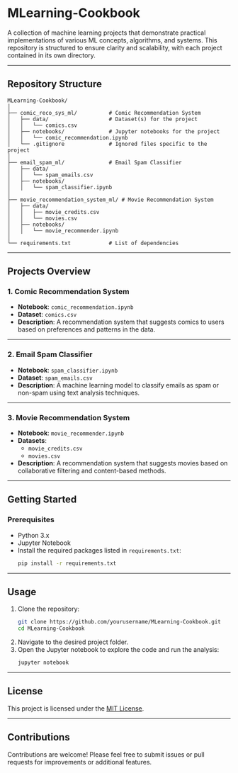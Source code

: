# MLearning-Cookbook

A collection of machine learning projects that demonstrate practical implementations of various ML concepts, algorithms, and systems. This repository is structured to ensure clarity and scalability, with each project contained in its own directory.

---

## Repository Structure

```
MLearning-Cookbook/
│
├── comic_reco_sys_ml/          # Comic Recommendation System
│   ├── data/                   # Dataset(s) for the project
│   │   └── comics.csv
│   ├── notebooks/              # Jupyter notebooks for the project
│   │   └── comic_recommendation.ipynb
│   └── .gitignore              # Ignored files specific to the project
│
├── email_spam_ml/              # Email Spam Classifier
│   ├── data/
│   │   └── spam_emails.csv
│   ├── notebooks/
│   │   └── spam_classifier.ipynb
│
├── movie_recommendation_system_ml/ # Movie Recommendation System
│   ├── data/
│   │   ├── movie_credits.csv
│   │   └── movies.csv
│   ├── notebooks/
│   │   └── movie_recommender.ipynb
│
└── requirements.txt            # List of dependencies
```

---

## Projects Overview

### 1. **Comic Recommendation System**
- **Notebook**: `comic_recommendation.ipynb`
- **Dataset**: `comics.csv`
- **Description**: A recommendation system that suggests comics to users based on preferences and patterns in the data.

---

### 2. **Email Spam Classifier**
- **Notebook**: `spam_classifier.ipynb`
- **Dataset**: `spam_emails.csv`
- **Description**: A machine learning model to classify emails as spam or non-spam using text analysis techniques.

---

### 3. **Movie Recommendation System**
- **Notebook**: `movie_recommender.ipynb`
- **Datasets**: 
  - `movie_credits.csv`
  - `movies.csv`
- **Description**: A recommendation system that suggests movies based on collaborative filtering and content-based methods.

---

## Getting Started

### Prerequisites
- Python 3.x
- Jupyter Notebook
- Install the required packages listed in `requirements.txt`:
  ```bash
  pip install -r requirements.txt
  ```

---

## Usage

1. Clone the repository:
   ```bash
   git clone https://github.com/yourusername/MLearning-Cookbook.git
   cd MLearning-Cookbook
   ```
2. Navigate to the desired project folder.
3. Open the Jupyter notebook to explore the code and run the analysis:
   ```bash
   jupyter notebook
   ```

---

## License

This project is licensed under the [MIT License](LICENSE).

---

## Contributions

Contributions are welcome! Please feel free to submit issues or pull requests for improvements or additional features.
